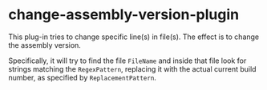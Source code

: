 # change-assembly-version-plugin

This plug-in tries to change specific line(s) in file(s). The effect is to change the assembly version.

Specifically, it will try to find the file `FileName` and inside that file look for strings matching the `RegexPattern`, replacing it with the actual current build number, as specified by `ReplacementPattern`.
